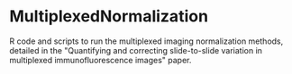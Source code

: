 # MultiplexedNormalization
R code and scripts to run the multiplexed imaging normalization methods, detailed in the "Quantifying and correcting slide-to-slide variation in multiplexed immunofluorescence images" paper.
